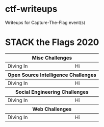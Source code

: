 # ctf-writeups
Writeups for Capture-The-Flag event(s)

<div>
  <h1>STACK the Flags 2020</h1>
  <table>
    <thead>
      <tr><th colspan="2">Misc Challenges</th></tr>
    </thead>
    <tbody>
      <tr>
        <td>Diving In</td><td>Hi</td>
      </tr>
    </tbody>
    <thead>
      <tr><th colspan="2">Open Source Intelligence Challenges</th></tr>
    </thead>
    <tbody>
      <tr>
        <td>Diving In</td><td>Hi</td>
      </tr>
    </tbody>
    <thead>
      <tr><th colspan="2">Social Engineering Challenges</th></tr>
    </thead>
    <tbody>
      <tr>
        <td>Diving In</td><td>Hi</td>
      </tr>
    </tbody>
    <thead>
      <tr><th colspan="2">Web Challenges</th></tr>
    </thead>
    <tbody>
      <tr>
        <td>Diving In</td><td>Hi</td>
      </tr>
    </tbody>
  
  </table>
</div>
 
